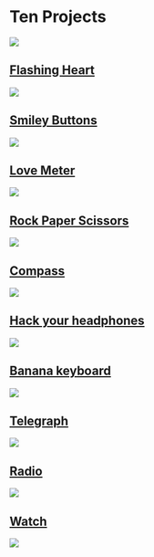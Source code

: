 # Ten Projects

![](/static/mb/projects/all10.png)

## [Flashing Heart](/projects/flashing-heart)

![](/static/mb/projects/a1-display.png)

## [Smiley Buttons](/projects/smiley-buttons)

![](/static/mb/projects/a2-buttons.png)

## [Love Meter](/projects/love-meter)

![](/static/mb/projects/a3-pins.png)

## [Rock Paper Scissors](/projects/rock-paper-scissors)

![](/static/mb/projects/a4-motion.png)

## [Compass](/projects/compass)

![](/static/mb/projects/a5-compass.png)

## [Hack your headphones](/projects/hack-your-headphones)

![](/static/mb/projects/a6-music.png)

## [Banana keyboard](/projects/banana-keyboard)

![](/static/mb/projects/a7-conductive.png)

## [Telegraph](/projects/telegraph)

![](/static/mb/projects/a8-network.png)

## [Radio](/projects/radio)

![](/static/mb/projects/a9-radio.png)

## [Watch](/projects/the-watch)

![](/static/mb/projects/a10-watch.png)



